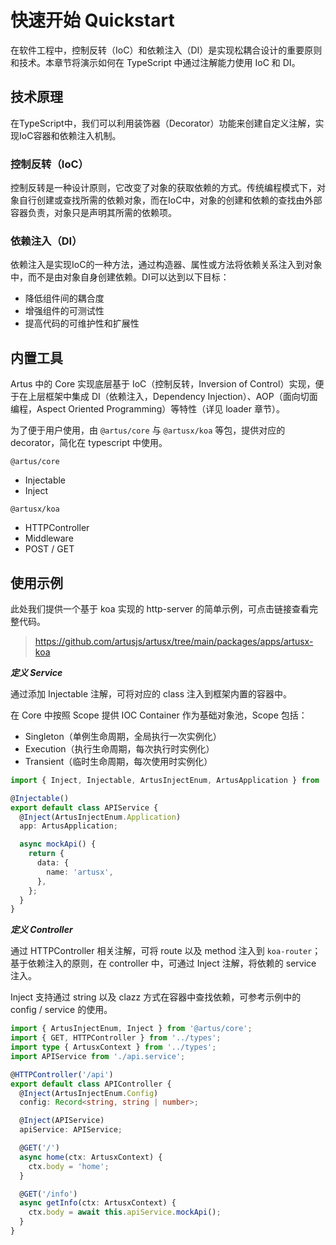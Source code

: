 # 快速开始 Quickstart

在软件工程中，控制反转（IoC）和依赖注入（DI）是实现松耦合设计的重要原则和技术。本章节将演示如何在 TypeScript 中通过注解能力使用 IoC 和 DI。

## 技术原理

在TypeScript中，我们可以利用装饰器（Decorator）功能来创建自定义注解，实现IoC容器和依赖注入机制。

### 控制反转（IoC）

控制反转是一种设计原则，它改变了对象的获取依赖的方式。传统编程模式下，对象自行创建或查找所需的依赖对象，而在IoC中，对象的创建和依赖的查找由外部容器负责，对象只是声明其所需的依赖项。

### 依赖注入（DI）

依赖注入是实现IoC的一种方法，通过构造器、属性或方法将依赖关系注入到对象中，而不是由对象自身创建依赖。DI可以达到以下目标：

- 降低组件间的耦合度
- 增强组件的可测试性
- 提高代码的可维护性和扩展性

## 内置工具

Artus 中的 Core 实现底层基于 IoC（控制反转，Inversion of Control）实现，便于在上层框架中集成 DI（依赖注入，Dependency Injection）、AOP（面向切面编程，Aspect Oriented Programming）等特性（详见 loader 章节）。

为了便于用户使用，由 `@artus/core` 与 `@artusx/koa` 等包，提供对应的 decorator，简化在 typescript 中使用。

`@artus/core`

- Injectable
- Inject

`@artusx/koa`

- HTTPController
- Middleware
- POST / GET

## 使用示例

此处我们提供一个基于 koa 实现的 http-server 的简单示例，可点击链接查看完整代码。

> https://github.com/artusjs/artusx/tree/main/packages/apps/artusx-koa

**_定义 Service_**

通过添加 Injectable 注解，可将对应的 class 注入到框架内置的容器中。

在 Core 中按照 Scope 提供 IOC Container 作为基础对象池，Scope 包括：

- Singleton（单例生命周期，全局执行一次实例化）
- Execution（执行生命周期，每次执行时实例化）
- Transient（临时生命周期，每次使用时实例化）

```ts
import { Inject, Injectable, ArtusInjectEnum, ArtusApplication } from '@artus/core';

@Injectable()
export default class APIService {
  @Inject(ArtusInjectEnum.Application)
  app: ArtusApplication;

  async mockApi() {
    return {
      data: {
        name: 'artusx',
      },
    };
  }
}
```

**_定义 Controller_**

通过 HTTPController 相关注解，可将 route 以及 method 注入到 `koa-router`；基于依赖注入的原则，在 controller 中，可通过 Inject 注解，将依赖的 service 注入。

Inject 支持通过 string 以及 clazz 方式在容器中查找依赖，可参考示例中的 config / service 的使用。

```ts
import { ArtusInjectEnum, Inject } from '@artus/core';
import { GET, HTTPController } from '../types';
import type { ArtusxContext } from '../types';
import APIService from './api.service';

@HTTPController('/api')
export default class APIController {
  @Inject(ArtusInjectEnum.Config)
  config: Record<string, string | number>;

  @Inject(APIService)
  apiService: APIService;

  @GET('/')
  async home(ctx: ArtusxContext) {
    ctx.body = 'home';
  }

  @GET('/info')
  async getInfo(ctx: ArtusxContext) {
    ctx.body = await this.apiService.mockApi();
  }
}
```
